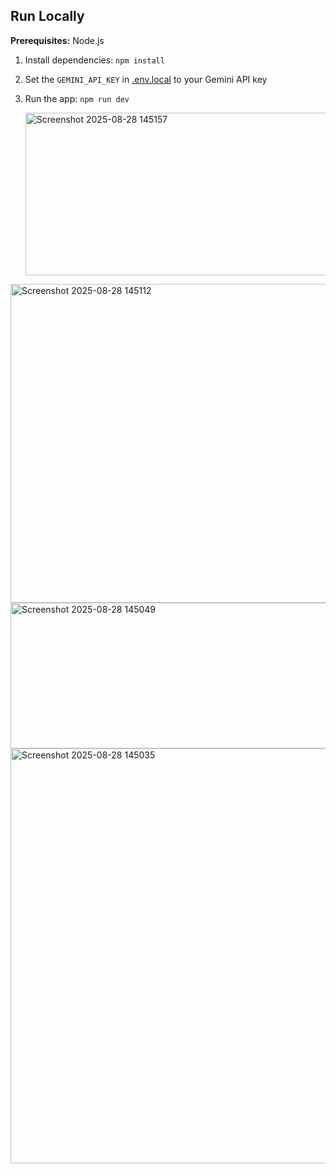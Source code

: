 

## Run Locally

**Prerequisites:**  Node.js


1. Install dependencies:
   `npm install`
2. Set the `GEMINI_API_KEY` in [.env.local](.env.local) to your Gemini API key
3. Run the app:
   `npm run dev`

   <img width="694" height="260" alt="Screenshot 2025-08-28 145157" src="https://github.com/user-attachments/assets/2c73f315-57ba-47c2-aa1e-d7e52601f055" />
<img width="746" height="510" alt="Screenshot 2025-08-28 145112" src="https://github.com/user-attachments/assets/19464645-1181-496e-9143-9da3595bbe8c" />
<img width="1817" height="233" alt="Screenshot 2025-08-28 145049" src="https://github.com/user-attachments/assets/cf7973a5-ef92-4d2d-98fd-d3ef29af5604" />
<img width="1070" height="664" alt="Screenshot 2025-08-28 145035" src="https://github.com/user-attachments/assets/86624704-c2f4-46c1-8ba7-832109bb506b" />

